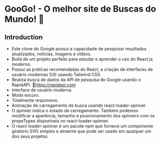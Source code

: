 # GooGo! - O melhor site de Buscas do Mundo! 🤩

## Introduction
- Este clone do Google possui a capacidade de pesquisar resultados atualizados, notícias, imagens e vídeos.
- Build de um projeto perfeito para estudar e aprender o uso do React.js moderno.
- Pussui as práticas recomendadas do React, a criação de interfaces de usuário modernas (UI) usando Tailwind CSS.
- Realiza busca de dados da API de pesquisa do Google usando o RapidAPI. 🔗https://rapidapi.com
- Interface de usuário moderna.
- Modo escuro.
- Totalmente responsivo.
- Animação de carregamento de busca usando react-loader-spinner
- O spinner indica o estado de carregamento. Também podemos modificar a aparência, tamanho e posicionamento dos spinners com os propeTypes disponíveis no react-loader-spinner.
- O react-loader-spinner é um pacote npm que fornece um componente giratório SVG simples e atraente que pode ser usado em qualquer um dos seus projetos.

